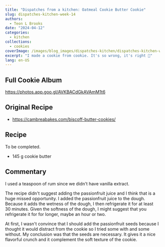 ```yaml
---
title: "Dispatches from a kitchen: Oatmeal Cookie Butter Cookie"
slug: dispatches-kitchen-week-14
authors:
  - Teon L Brooks
date: "2024-04-12"
categories:
  - kitchen
collections:
  - cookies
coverImage: /images/blog_images/dispatches-kitchen/dispatches-kitchen-week-14.jpg
excerpt: "I made a cookie from cookie. It's so wrong, it's right 🤤"
lang: en-US
---
```

<script> import Callout from '$lib/components/Callout.svelte'; </script>

<Callout>
<h2>Full Cookie Album</h2>

<https://photos.app.goo.gl/AVKBACdGkAVAmM1t6>
</Callout>

## Original Recipe

- https://cambreabakes.com/biscoff-butter-cookies/

## Recipe

To be completed.
- 145 g cookie butter

## Commentary

I used a teaspoon of rum since we didn't have vanilla extract.

The recipe didn't suggest adding the passionfruit juice and I think that is a huge missed opportunity. I added the passionfruit juice to the dough. Because it adds the wetness of the dough, I then refrigerate it for at least 30 minutes.
Given the softness of the dough, I might suggest that you refrigerate it for for longer, maybe an hour or two.

At first, I wasn't convince that I should add the passionfruit seeds because I thought it would distract from the cookie so I tried some with and some without. My conclusion was that the seeds are necessary. It gives it a nice flavorful crunch and it complement the soft texture of the cookie.
